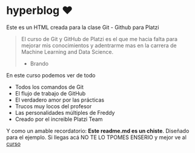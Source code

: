 # hyperblog ❤️
Este es un HTML creada para la clase Git - Github para Platzi
> El curso de Git y GitHub de Platzi es el que me hacia falta para mejorar mis conocimientos y adentrarme mas en la carrera de Machine Learning and Data Science.
> - Brando

En este curso podemos ver de todo
* Todos los comandos de Git
* El flujo de trabajo de GitHub
* El verdadero amor por las prácticas
* Trucos muy locos del profesor
* Las personalidades múltiples de Freddy
* Creado por el increible Platzi Team

Y como un amable recordatorio: **Este readme.md es un chiste**. Diseñado para el ejemplo. Si llegas acá NO TE LO TPOMES ENSERIO y mejor ve al [curso](https://platzi.com/clases/1557-git-github/19977-readmemd-es-una-excelente-practica/ "curso")
